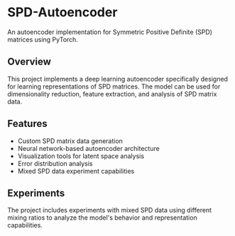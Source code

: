 # SPD-Autoencoder

An autoencoder implementation for Symmetric Positive Definite (SPD) matrices using PyTorch.

## Overview

This project implements a deep learning autoencoder specifically designed for learning representations of SPD matrices. The model can be used for dimensionality reduction, feature extraction, and analysis of SPD matrix data.

## Features

- Custom SPD matrix data generation
- Neural network-based autoencoder architecture
- Visualization tools for latent space analysis
- Error distribution analysis
- Mixed SPD data experiment capabilities

## Experiments
The project includes experiments with mixed SPD data using different mixing ratios to analyze the model's behavior and representation capabilities.


